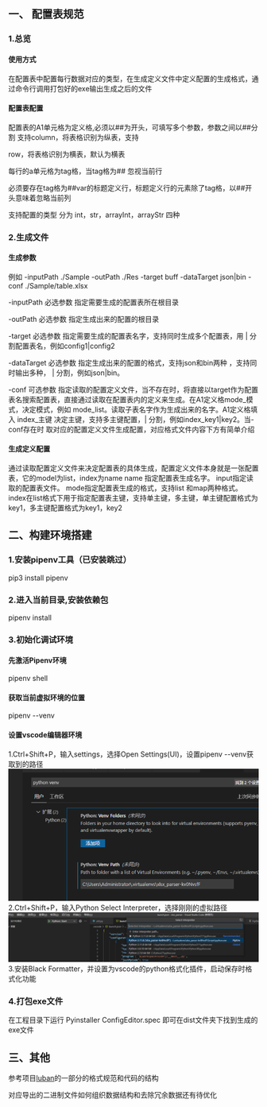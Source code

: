 ## 一、 配置表规范

### 1.总览

#### 使用方式

在配置表中配置每行数据对应的类型，在生成定义文件中定义配置的生成格式，通过命令行调用打包好的exe输出生成之后的文件

#### 配置表配置

配置表的A1单元格为定义格,必须以##为开头，可填写多个参数，参数之间以##分割  支持column，将表格识别为纵表，支持

row，将表格识别为横表，默认为横表

每行的a单元格为tag格，当tag格为## 忽视当前行

必须要存在tag格为##var的标题定义行，标题定义行的元素除了tag格，以##开头意味着忽略当前列

支持配置的类型 分为 int，str，arrayInt，arrayStr 四种



### 2.生成文件


#### 生成参数

例如  -inputPath ./Sample -outPath ./Res -target buff -dataTarget json|bin -conf ./Sample/table.xlsx

-inputPath 必选参数 指定需要生成的配置表所在根目录

-outPath 必选参数 指定生成出来的配置的根目录

-target 必选参数 指定需要生成的配置表名字，支持同时生成多个配置表，用 | 分割配置表名，例如config1|config2

-dataTarget 必选参数 指定生成出来的配置的格式，支持json和bin两种 ，支持同时输出多种， | 分割，例如json|bin。

-conf 可选参数 指定读取的配置定义文件，当不存在时，将直接以target作为配置表名搜索配置表，直接通过读取在配置表内的定义来生成。在A1定义格mode_模式，决定模式，例如 mode_list。读取子表名字作为生成出来的名字。A1定义格填入 index_主键 决定主键，支持多主键配置，| 分割，例如index_key1|key2。当-conf存在时 取对应的配置定义文件生成配置，对应格式文件内容下方有简单介绍


#### 生成定义配置

通过读取配置定义文件来决定配置表的具体生成，配置定义文件本身就是一张配置表，它的model为list，index为name
name 指定配置表生成名字。
input指定读取的配置表文件。
mode指定配置表生成的格式，支持list 和map两种格式。
index在list格式下用于指定配置表主键，支持单主键，多主键，单主键配置格式为key1，多主键配置格式为key1，key2

## 二、构建环境搭建

### 1.安装pipenv工具（已安装跳过）

pip3 install pipenv

### 2.进入当前目录,安装依赖包

pipenv install

### 3.初始化调试环境

#### 先激活Pipenv环境

pipenv shell

#### 获取当前虚拟环境的位置

pipenv --venv

#### 设置vscode编辑器环境

1.Ctrl+Shift+P，输入settings，选择Open Settings(UI)，设置pipenv --venv获取到的路径
![设置当前虚拟环境的位置](Doc/env1.png)
2.Ctrl+Shift+P，输入Python Select Interpreter，选择刚刚的虚拟路径
![切换环境](Doc/env.png)
3.安装Black Formatter，并设置为vscode的python格式化插件，启动保存时格式化功能


### 4.打包exe文件

在工程目录下运行  Pyinstaller  ConfigEditor.spec 即可在dist文件夹下找到生成的exe文件

## 三、其他

参考项目[luban](https://github.com/focus-creative-games/luban)的一部分的格式规范和代码的结构

对应导出的二进制文件如何组织数据结构和去除冗余数据还有待优化

